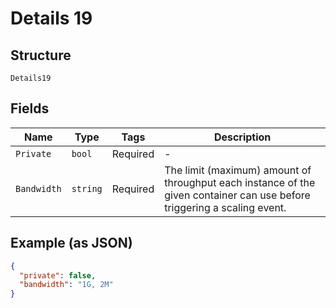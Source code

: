 
# Details 19

## Structure

`Details19`

## Fields

| Name | Type | Tags | Description |
|  --- | --- | --- | --- |
| `Private` | `bool` | Required | - |
| `Bandwidth` | `string` | Required | The limit (maximum) amount of throughput each instance of the given container can use before triggering a scaling event. |

## Example (as JSON)

```json
{
  "private": false,
  "bandwidth": "1G, 2M"
}
```

